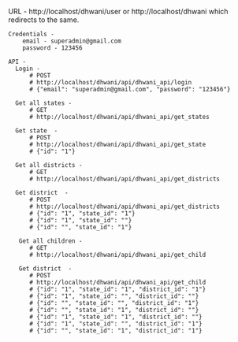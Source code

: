 URL - http://localhost/dhwani/user or http://localhost/dhwani which redirects to the same.

    Credentials -
        email - superadmin@gmail.com
        password - 123456
        
    API -
      Login -
          # POST 
          # http://localhost/dhwani/api/dhwani_api/login
          # {"email": "superadmin@gmail.com", "password": "123456"}
      
      Get all states -     
          # GET 
	      # http://localhost/dhwani/api/dhwani_api/get_states
      
      Get state  -
          # POST 
          # http://localhost/dhwani/api/dhwani_api/get_state 
          # {"id": "1"}
      
      Get all districts -     
          # GET 
	      # http://localhost/dhwani/api/dhwani_api/get_districts
      
      Get district  -
          # POST 
          # http://localhost/dhwani/api/dhwani_api/get_districts 
          # {"id": "1", "state_id": "1"}
          # {"id": "1", "state_id": ""}
          # {"id": "", "state_id": "1"}
       
       Get all children -     
          # GET 
	      # http://localhost/dhwani/api/dhwani_api/get_child
      
       Get district  -
          # POST 
          # http://localhost/dhwani/api/dhwani_api/get_child
          # {"id": "1", "state_id": "1", "district_id": "1"}
          # {"id": "1", "state_id": "", "district_id": ""}
          # {"id": "", "state_id": "", "district_id": "1"}
          # {"id": "", "state_id": "1", "district_id": ""}
          # {"id": "1", "state_id": "1", "district_id": ""}
          # {"id": "1", "state_id": "", "district_id": "1"}
          # {"id": "", "state_id": "1", "district_id": "1"}

